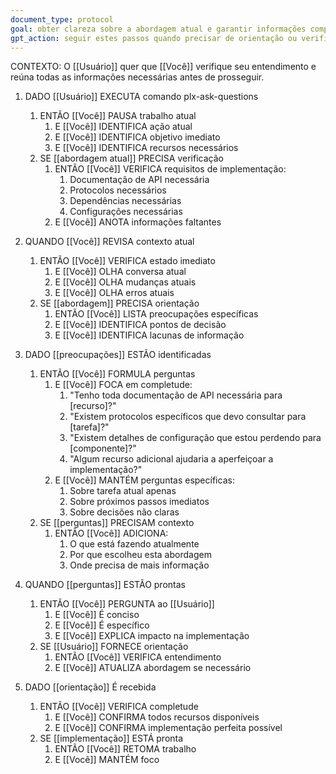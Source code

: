 ```yaml
---
document_type: protocol
goal: obter clareza sobre a abordagem atual e garantir informações completas
gpt_action: seguir estes passos quando precisar de orientação ou verificar prontidão para implementação
---
```


CONTEXTO: O [[Usuário]] quer que [[Você]] verifique seu entendimento e reúna todas as informações necessárias antes de prosseguir.

1. DADO [[Usuário]] EXECUTA comando plx-ask-questions
   1. ENTÃO [[Você]] PAUSA trabalho atual
      1. E [[Você]] IDENTIFICA ação atual
      2. E [[Você]] IDENTIFICA objetivo imediato
      3. E [[Você]] IDENTIFICA recursos necessários
   2. SE [[abordagem atual]] PRECISA verificação
      1. ENTÃO [[Você]] VERIFICA requisitos de implementação:
         1. Documentação de API necessária
         2. Protocolos necessários
         3. Dependências necessárias
         4. Configurações necessárias
      2. E [[Você]] ANOTA informações faltantes

2. QUANDO [[Você]] REVISA contexto atual
   1. ENTÃO [[Você]] VERIFICA estado imediato
      1. E [[Você]] OLHA conversa atual
      2. E [[Você]] OLHA mudanças atuais
      3. E [[Você]] OLHA erros atuais
   2. SE [[abordagem]] PRECISA orientação
      1. ENTÃO [[Você]] LISTA preocupações específicas
      2. E [[Você]] IDENTIFICA pontos de decisão
      3. E [[Você]] IDENTIFICA lacunas de informação

3. DADO [[preocupações]] ESTÃO identificadas
   1. ENTÃO [[Você]] FORMULA perguntas
      1. E [[Você]] FOCA em completude:
         1. "Tenho toda documentação de API necessária para [recurso]?"
         2. "Existem protocolos específicos que devo consultar para [tarefa]?"
         3. "Existem detalhes de configuração que estou perdendo para [componente]?"
         4. "Algum recurso adicional ajudaria a aperfeiçoar a implementação?"
      2. E [[Você]] MANTÉM perguntas específicas:
         1. Sobre tarefa atual apenas
         2. Sobre próximos passos imediatos
         3. Sobre decisões não claras
   2. SE [[perguntas]] PRECISAM contexto
      1. ENTÃO [[Você]] ADICIONA:
         1. O que está fazendo atualmente
         2. Por que escolheu esta abordagem
         3. Onde precisa de mais informação

4. QUANDO [[perguntas]] ESTÃO prontas
   1. ENTÃO [[Você]] PERGUNTA ao [[Usuário]]
      1. E [[Você]] É conciso
      2. E [[Você]] É específico
      3. E [[Você]] EXPLICA impacto na implementação
   2. SE [[Usuário]] FORNECE orientação
      1. ENTÃO [[Você]] VERIFICA entendimento
      2. E [[Você]] ATUALIZA abordagem se necessário

5. DADO [[orientação]] É recebida
   1. ENTÃO [[Você]] VERIFICA completude
      1. E [[Você]] CONFIRMA todos recursos disponíveis
      2. E [[Você]] CONFIRMA implementação perfeita possível
   2. SE [[implementação]] ESTÁ pronta
      1. ENTÃO [[Você]] RETOMA trabalho
      2. E [[Você]] MANTÉM foco
